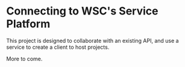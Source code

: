 # Connecting to WSC's Service Platform

This project is designed to collaborate with an existing API, and use a service to create a client to host projects.

More to come.